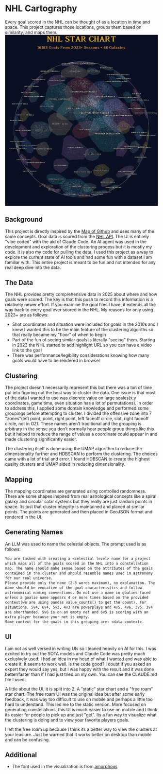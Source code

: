 # NHL Cartography
Every goal scored in the NHL can be thought of as a location in time and space. This project captures those locations, groups them based on similarity, and maps them. 
<img src="visualizations/nhl_star_chart.png"/>

## Background
This project is directly inspired by the [Map of Github](https://anvaka.github.io/map-of-github) and uses many of the same concepts. Goal data is soured from the [NHL API](https://github.com/Zmalski/NHL-API-Reference). The UI is entirely "vibe coded" with the aid of Claude Code. An AI agent was used in the development and exploration of the clustering process but it is mostly my code. It is also my code for pulling the data. I used this project as a way to explore the current state of AI tools and had some fun with a dataset I am familiar with. This entire project is meant to be fun and not intended for any real deep dive into the data.

## The Data
The NHL provides pretty comprehensive data in 2025 about where and how goals were scored. The key is that this push to record this information is a relatively newer effort. If you examine the goal files I have, it extends all the way back to every goal ever scored in the NHL. My reasons for only using 2023+ are as follows:
- Shot coordinates and situation were included for goals in the 2010s and I knew I wanted this to be the main feature of the clustering algoriths so that really became my "floor" of when to begin
- Part of the fun of seeing similar goals is literally "seeing" them. Starting in 2023 the NHL started to add highlight URL so you can have a video link to the goal
- There was performance/legibility considerations knowing how many goals would have to be rendered in browser

## Clustering
The project doesn't necessarily represent this but there was a ton of time put into figuring out the best way to cluster the data. One issue is that most of the data I wanted to use was discrete value on large scales(x,y coordinates, game time, even situation has a lot of permutations). In order to address this, I applied some domain knowledge and performed some groupings before attempting to cluster. I divided the offensive zone into 7 "zones"(left point, point, right point, left faceoff circle, slot, right faceoff circle, not in OZ). These names aren't traditional and the grouping is arbitrary in the sense you don't normally hear people group things like this but it helped to reduce the range of values a coordinate could appear in and made clustering significantly easier. 

The clustering itself is done using the UMAP algorithm to reduce the dimensionality further and HDBSCAN to perform the clustering. The choices came with a lot of trial and error. I found HDBSCAN to create the highest quality clusters and UMAP aided in reducing dimensionality. 

## Mapping
The mapping coordinates are generated using controlled randomness. There are some shapes inspired from real astrological concepts like a spiral galaxy and circular solar systems but they really are just random points in space. Its just that cluster integrity is maintained and placed at similar points. The points are generated and then placed in GeoJSON format and rendered in the UI.

## Generating Names
An LLM was used to name the celestial objects. The prompt used is as follows:
```
You are tasked with creating a <celestial level> name for a project which maps all of the goals scored in the NHL into a constellation map. The name should make sense based on the attributes of the goals contained in the cluster and should resemble names used in astronomy for our real universe.
Please provide only the name (2-3 words maximum), no explanation. The name should be evocative of the goal characteristics and follow astronomical naming conventions. Do not use a name in goalies faced unless a goalie name appears 4 or more times based on the provided context(we are using pandas value_counts() to get the count). For situations, 5v4, 6v4, 5v3, 4v3 are powerplays and 4v5, 4v6, 3v5, 3v4 are shorthanded. 5v6 is on an empty net and 6v5 is scoring with an extra player because your net is empty.
Some context for the goals in this grouping are: <data context>.
```

## UI
I am not as well versed in writing UIs so I leaned heavily on AI for this. I was excited to try out the SOTA models and Claude Code was pretty much exclusively used. I had an idea in my head of what I wanted and was able to create it. It seems to work well. Is the code good? I doubt if you asked an expert they would say yes, but I was happy with the result and it was done better/faster than if I had just tried on my own. You can see the CLAUDE.md file I used.

A little about the UI, it is split into 2. A "static" star chart and a "free roam" star chart. The free roam UI was the original idea but after some early feedback, it was way too difficult to use on mobile and perhaps a little too hard to understand. This led me to the static version. More focused on generating constellations, this UI is much easier to use on mobile and I think its easier for people to pick up and just "get". Its a fun way to visualize what the clustering is doing and to view your favorite players goals.

I left the free roam up because I think its a better way to view the clusters at your leasiure. Just be warned that it works better on desktop than mobile and can be confusing.


## Additional
- The font used in the visualization is from [amorphous](https://amorphous.itch.io/beholden)